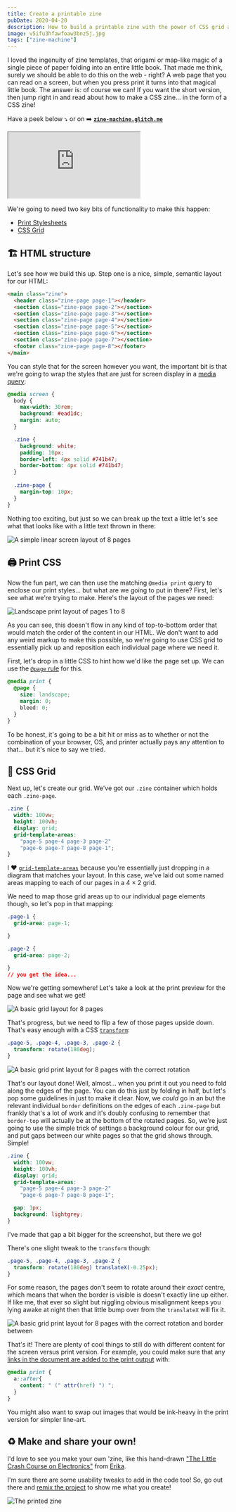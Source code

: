```yaml
---
title: Create a printable zine
pubDate: 2020-04-20
description: How to build a printable zine with the power of CSS grid and print stylesheets.
image: v5ifu3hfawfoaw3bnz5j.jpg
tags: ["zine-machine"]
---
```


I loved the ingenuity of zine templates, that origami or map-like magic of a single piece of paper folding into an entire little book. That made me think, surely we should be able to do this on the web - right? A web page that you can read on a screen, but when you press print it turns into that magical little book. The answer is: of course we can! If you want the short version, then jump right in and read about how to make a CSS zine... in the form of a CSS zine!

Have a peek below ⤵️ or
on ➡️ [**`zine-machine.glitch.me`**](https://rowan.fyi/made/zine-machine)

<iframe src="https://rowan.fyi/made/zine-machine" class="glitch"></iframe>

We're going to need two key bits of functionality to make this happen:

 - [Print Stylesheets](http://bit.ly/rachel-on-print)
 - [CSS Grid](https://bit.ly/rachel-on-grids)

## 🏗️ HTML structure

Let's see how we build this up. Step one is a nice, simple, semantic layout for our HTML:

```html
<main class="zine">
  <header class="zine-page page-1"></header>
  <section class="zine-page page-2"></section>
  <section class="zine-page page-3"></section>
  <section class="zine-page page-4"></section>
  <section class="zine-page page-5"></section>
  <section class="zine-page page-6"></section>
  <section class="zine-page page-7"></section>
  <footer class="zine-page page-8"></footer>
</main>
```
You can style that for the screen however you want, the important bit is that we're going to wrap the styles that are just for screen display in a [media query](https://developer.mozilla.org/en-US/docs/Web/CSS/@media):

```css
@media screen {
  body {
    max-width: 30rem;
    background: #ead1dc;
    margin: auto;
  }

  .zine {
    background: white;
    padding: 10px;
    border-left: 4px solid #741b47;
    border-bottom: 4px solid #741b47;
  }
  
  .zine-page {
    margin-top: 10px;
  }
}
```

Nothing too exciting, but just so we can break up the text a little let's see what that looks like with a little text thrown in there:

![A simple linear screen layout of 8 pages](9vnmo772opdosh10ebwx.png)

## 🖨️ Print CSS

Now the fun part, we can then use the matching `@media print` query to enclose our print styles… but what are we going to put in there? First, let's see what we're trying to make. Here's the layout of the pages we need:

![Landscape print layout of pages 1 to 8](y9luw53v0luit0tcvwdx.png)

As you can see, this doesn't flow in any kind of top-to-bottom order that would match the order of the content in our HTML. We don't want to add any weird markup to make this possible, so we're going to use CSS grid to essentially pick up and reposition each individual page where we need it.

First, let's drop in a little CSS to hint how we'd like the page set up. We can use the [`@page` rule](https://developer.mozilla.org/en-US/docs/Web/CSS/@page) for this.

```css
@media print {
  @page {
    size: landscape;
    margin: 0;
    bleed: 0;
  }
}
```

To be honest, it's going to be a bit hit or miss as to whether or not the combination of your browser, OS, and printer actually pays any attention to that… but it's nice to say we tried.

## 🔲 CSS Grid

Next up, let's create our grid. We've got our `.zine` container which holds each `.zine-page`. 

```css
.zine {
  width: 100vw;
  height: 100vh;
  display: grid;
  grid-template-areas:
    "page-5 page-4 page-3 page-2"
    "page-6 page-7 page-8 page-1";
}
```

I ❤️ [`grid-template-areas`](https://developer.mozilla.org/en-US/docs/Web/CSS/grid-template-areas) because you're essentially just dropping in a diagram that matches your layout. In this case, we've laid out some named areas mapping to each of our pages in a 4 × 2 grid.

We need to map those grid areas up to our individual page elements though, so let's pop in that mapping:

```css
.page-1 {
  grid-area: page-1;

}

.page-2 {
  grid-area: page-2;

}
// you get the idea...
```

Now we're getting somewhere! Let's take a look at the print preview for the page and see what we get!

![A basic grid layout for 8 pages](vig53kcl4g1aux5z7el9.png)

That's progress, but we need to flip a few of those pages upside down. That's easy enough with a CSS [`transform`](https://developer.mozilla.org/en-US/docs/Web/CSS/transform):

```css
.page-5, .page-4, .page-3, .page-2 {
  transform: rotate(180deg);
}
```

![A basic grid print layout for 8 pages with the correct rotation](https://dev-to-uploads.s3.amazonaws.com/i/l5l1brvglcu6ocp910bz.png)

That's our layout done! Well, almost... when you print it out you need to fold along the edges of the page. You can do this just by folding in half, but let's pop some guidelines in just to make it clear. Now, we *could* go in an but the relevant individual `border` definitions on the edges of each `.zine-page` but frankly that's a lot of work and it's doubly confusing to remember that `border-top` will actually be at the bottom of the rotated pages. So, we're just going to use the simple trick of settings a background colour for our grid, and put gaps between our white pages so that the grid shows through. Simple!

```css
.zine {
  width: 100vw;
  height: 100vh;
  display: grid;
  grid-template-areas:
    "page-5 page-4 page-3 page-2"
    "page-6 page-7 page-8 page-1";

  gap: 1px;
  background: lightgrey;
}
```

I've made that gap a bit bigger for the screenshot, but there we go!

There's one slight tweak to the `transform` though:

```css
.page-5, .page-4, .page-3, .page-2 {
  transform: rotate(180deg) translateX(-0.25px);
}
```

For some reason, the pages don't seem to rotate around their *exact* centre, which means that when the border is visible is doesn't exactly line up either. If like me, that ever so slight but niggling obvious misalignment keeps you lying awake at night then that little bump over from the `translateX` will fix it.

![A basic grid print layout for 8 pages with the correct rotation and border between](https://dev-to-uploads.s3.amazonaws.com/i/qc2mbbc547y27b6ah2ek.png)

That's it! There are plenty of cool things to still do with different content for the screen versus print version. For example, you could make sure that any [links in the document are added to the print output](https://css-tricks.com/snippets/css/print-url-after-links/) with:

```css
@media print {
  a::after{
    content: " (" attr(href) ") ";
  }
}
```

You might also want to swap out images that would be ink-heavy in the print version for simpler line-art.

## ♻️ Make and share your own!

I'd love to see you make your own 'zine, like this hand-drawn ["The Little Crash Course on Electronics"](https://rowan.fyi/made/crash-course-electronics/) from [Erika](https://bsky.app/profile/erikaheidi.bsky.social).

I'm sure there are some usability tweaks to add in the code too! So, go out there and [remix the project](https://glitch.com/edit/#!/zine-machine?path=template.html:1:0) to show me what you create!

![The printed zine](https://dev-to-uploads.s3.amazonaws.com/i/v5ifu3hfawfoaw3bnz5j.jpg)